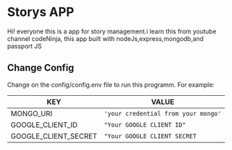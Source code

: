 # Storys APP

Hi! everyone this is a app for story management.i learn this from youtube channel codeNinja,
this app built with nodeJs,express,mongodb,and passport JS


## Change Config

Change on the config/config.env file to run this programm. For example:

|    KEY         	  |VALUE                          				 |
|--------------------|-----------------------------------------------|
|MONGO_URI		 	 |`'your credential from your mongo'`            |
|GOOGLE_CLIENT_ID    |`"Your GOOGLE CLIENT ID"`          			 |
|GOOGLE_CLIENT_SECRET|`"Your GOOGLE CLIENT SECRET`				     |


